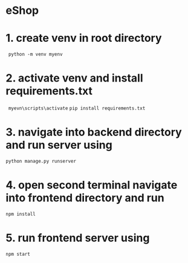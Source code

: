 # eShop

# 1. create venv in root directory
``` python -m venv myenv```
# 2. activate venv and install requirements.txt
``` myevn\scripts\activate```
```pip install requirements.txt```
# 3. navigate into backend directory and run server using 
```python manage.py runserver```
# 4. open second terminal navigate into frontend directory and run 
```npm install```
# 5. run frontend server using 
```npm start```
